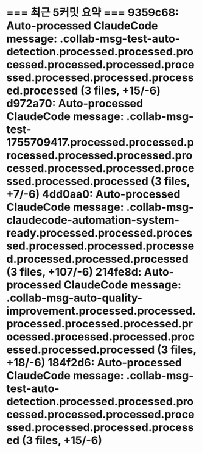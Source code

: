 === 최근 5커밋 요약 ===
9359c68: Auto-processed ClaudeCode message: .collab-msg-test-auto-detection.processed.processed.processed.processed.processed.processed.processed.processed.processed.processed (3 files, +15/-6)
d972a70: Auto-processed ClaudeCode message: .collab-msg-test-1755709417.processed.processed.processed.processed.processed.processed.processed.processed.processed.processed.processed (3 files, +7/-6)
4dd0aa0: Auto-processed ClaudeCode message: .collab-msg-claudecode-automation-system-ready.processed.processed.processed.processed.processed.processed.processed.processed.processed (3 files, +107/-6)
214fe8d: Auto-processed ClaudeCode message: .collab-msg-auto-quality-improvement.processed.processed.processed.processed.processed.processed.processed.processed.processed.processed.processed (3 files, +18/-6)
184f2d6: Auto-processed ClaudeCode message: .collab-msg-test-auto-detection.processed.processed.processed.processed.processed.processed.processed.processed.processed (3 files, +15/-6)
=======================
